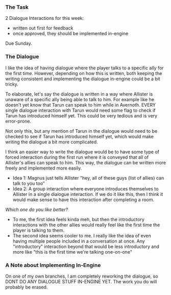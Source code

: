 
### The Task

2 Dialogue Interactions for this week:
- written out first for feedback
- once approved, they should be implemented in-engine

Due Sunday.

### The Dialogue

I like the idea of having dialogue where the player talks to a specific ally for the first time. However, depending on how this is written, both keeping the writing consistent and implementing the dialogue in-engine could be a bit tricky.

To elaborate, let's say the dialogue is written in a way where Allister is unaware of a specific ally being able to talk to him. For example like he doesn't yet know that Tarun can speak to him while in Avernoth. EVERY single dialogue interaction with Tarun would need some flag to check if Tarun has introduced himself yet. This could be very tedious and is very error-prone.

Not only this, but any mention of Tarun in the dialogue would need to be checked to see if Tarun has introduced himself yet, which would make writing the dialogue a bit more complicated.

I think an easier way to write the dialogue would be to have some type of forced interaction during the first run where it is conveyed that all of Allister's allies can speak to him. This way, the dialogue can be written more freely and implemented more easily.
- Idea 1: Magnus just tells Allister "hey, all of these guys (list of allies) can talk to you too"
- Idea 2: A group interaction where everyone introduces themselves to Allister in a single dialogue interaction.
If we do it like this, then I think it would make sense to have this interaction after completing a room.

*Which one do you like better?*
- To me, the first idea feels kinda meh, but then the introductory interactions with the other allies would really feel like the first time the player is talking to them.
- The second idea seems cooler to me. I really like the idea of even having multiple people included in a conversation at once. Any "introductory" interaction beyond that would be less introductory and more like "this is the first time we're talking one-on-one"

### A Note about Implementing In-Engine

On one of my own branches, I am completely reworking the dialogue, so DONT DO ANY DIALOGUE STUFF IN-ENGINE YET. The work you do will probably be erased.
